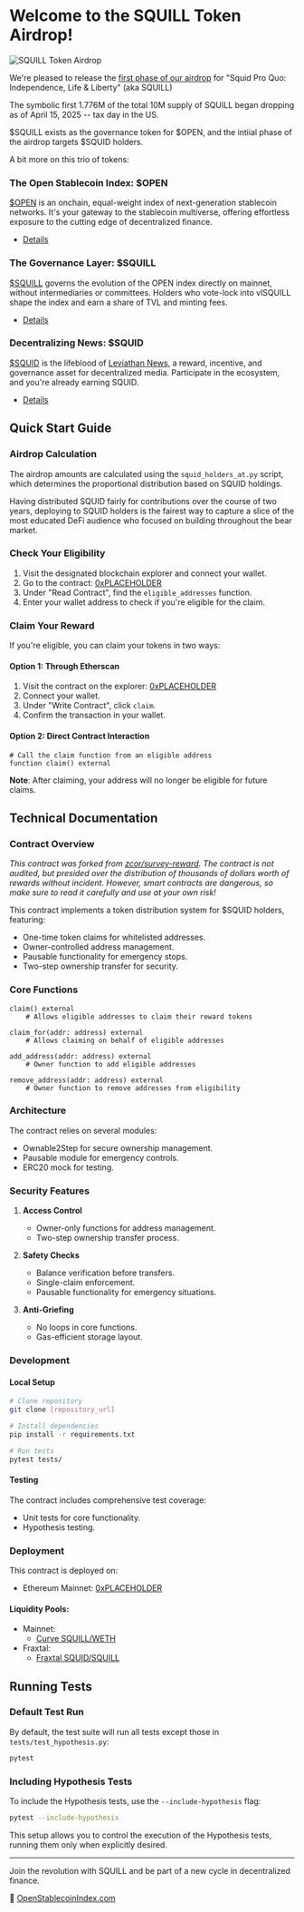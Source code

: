 # Welcome to the SQUILL Token Airdrop!
![SQUILL Token Airdrop](https://substackcdn.com/image/fetch/w_1456,c_limit,f_webp,q_auto:good,fl_progressive:steep/https%3A%2F%2Fsubstack-post-media.s3.amazonaws.com%2Fpublic%2Fimages%2F6cbd6acd-bf15-49cb-94fb-decb8b9c8f27_1536x1024.png)


We're pleased to release the [first phase of our airdrop](https://leviathannews.substack.com/p/leviathan-launches-squill) for "Squid Pro Quo: Independence, Life & Liberty" (aka SQUILL)

The symbolic first 1.776M of the total 10M supply of SQUILL began dropping as of April 15, 2025 -- tax day in the US.  

$SQUILL exists as the governance token for $OPEN, and the intiial phase of the airdrop targets $SQUID holders.  

A bit more on this trio of tokens:

### The Open Stablecoin Index: $OPEN

[$OPEN](https://app.reserve.org/ethereum/index-dtf/0x323c03c48660fe31186fa82c289b0766d331ce21/overview) is an onchain, equal-weight index of next-generation stablecoin networks. It's your gateway to the stablecoin multiverse, offering effortless exposure to the cutting edge of decentralized finance.

* [Details](https://leviathannews.substack.com/p/stablecoins-everyone-and-their-mom)

### The Governance Layer: $SQUILL

[$SQUILL](https://etherscan.io/token/0x7ebab7190d3d574ce82d29f2fa1422f18e29969c) governs the evolution of the OPEN index directly on mainnet, without intermediaries or committees. Holders who vote-lock into vlSQUILL shape the index and earn a share of TVL and minting fees.

* [Details](https://leviathannews.substack.com/p/leviathan-launches-squill)

### Decentralizing News: $SQUID

[$SQUID](https://fraxscan.com/token/0x6e58089d8e8f664823d26454f49a5a0f2ff697fe) is the lifeblood of [Leviathan News](https://leviathannews.xyz/), a reward, incentive, and governance asset for decentralized media. Participate in the ecosystem, and you're already earning SQUID. 

* [Details](https://leviathannews.substack.com/p/leviathan-news-squid-token-the-ultimate)


## Quick Start Guide

### Airdrop Calculation

The airdrop amounts are calculated using the `squid_holders_at.py` script, which determines the proportional distribution based on SQUID holdings. 

Having distributed SQUID fairly for contributions over the course of two years, deploying to SQUID holders is the fairest way to capture a slice of the most educated DeFi audience who focused on building throughout the bear market.

### Check Your Eligibility

1. Visit the designated blockchain explorer and connect your wallet.
2. Go to the contract: [0xPLACEHOLDER](#)
3. Under "Read Contract", find the `eligible_addresses` function.
4. Enter your wallet address to check if you're eligible for the claim.

### Claim Your Reward

If you're eligible, you can claim your tokens in two ways:

#### Option 1: Through Etherscan
1. Visit the contract on the explorer: [0xPLACEHOLDER](#)
2. Connect your wallet.
3. Under "Write Contract", click `claim`.
4. Confirm the transaction in your wallet.

#### Option 2: Direct Contract Interaction
```vyper
# Call the claim function from an eligible address
function claim() external
```

**Note**: After claiming, your address will no longer be eligible for future claims.


## Technical Documentation

### Contract Overview

<em>This contract was forked from [zcor/survey-reward](https://github.com/zcor/survey-reward).  The contract is not audited, but presided over the distribution of thousands of dollars worth of rewards without incident.  However, smart contracts are dangerous, so make sure to read it carefully and use at your own risk!</em>

This contract implements a token distribution system for $SQUID holders, featuring:
- One-time token claims for whitelisted addresses.
- Owner-controlled address management.
- Pausable functionality for emergency stops.
- Two-step ownership transfer for security.

### Core Functions

```vyper
claim() external
    # Allows eligible addresses to claim their reward tokens

claim_for(addr: address) external
    # Allows claiming on behalf of eligible addresses

add_address(addr: address) external
    # Owner function to add eligible addresses

remove_address(addr: address) external
    # Owner function to remove addresses from eligibility
```

### Architecture

The contract relies on several modules:
- Ownable2Step for secure ownership management.
- Pausable module for emergency controls.
- ERC20 mock for testing.

### Security Features

1. **Access Control**
   - Owner-only functions for address management.
   - Two-step ownership transfer process.

2. **Safety Checks**
   - Balance verification before transfers.
   - Single-claim enforcement.
   - Pausable functionality for emergency situations.

3. **Anti-Griefing**
   - No loops in core functions.
   - Gas-efficient storage layout.

### Development

#### Local Setup
```bash
# Clone repository
git clone [repository_url]

# Install dependencies
pip install -r requirements.txt

# Run tests
pytest tests/
```

#### Testing
The contract includes comprehensive test coverage:
- Unit tests for core functionality.
- Hypothesis testing.

### Deployment

This contract is deployed on:
- Ethereum Mainnet: [0xPLACEHOLDER](#)

#### Liquidity Pools:
* Mainnet:
    * [Curve SQUILL/WETH](https://curve.fi/dex/ethereum/pools/factory-twocrypto-177/deposit/)
* Fraxtal:
    * [Fraxtal SQUID/SQUILL](https://curve.fi/dex/fraxtal/pools/factory-twocrypto-44/deposit/)


## Running Tests

### Default Test Run

By default, the test suite will run all tests except those in `tests/test_hypothesis.py`:

```bash
pytest
```

### Including Hypothesis Tests

To include the Hypothesis tests, use the `--include-hypothesis` flag:

```bash
pytest --include-hypothesis
```

This setup allows you to control the execution of the Hypothesis tests, running them only when explicitly desired.


---

Join the revolution with SQUILL and be part of a new cycle in decentralized finance. 

🦑 [OpenStablecoinIndex.com](https://openstablecoinindex.com/  )

